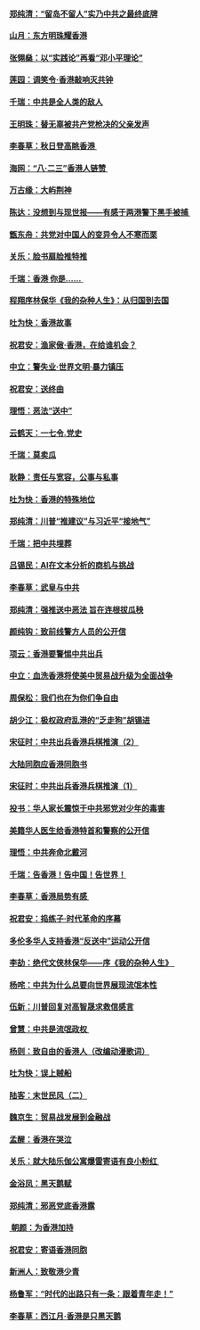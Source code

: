 #### [郑纯清：“留岛不留人”实乃中共之最终底牌](../pages/nsc993/n11476160.md?t=08251611) 
#### [山月：东方明珠耀香港](../pages/nsc993/n11476077.md?t=08251611) 
#### [张翎燊：以“实践论”再看“邓小平理论”](../pages/nsc993/n11475733.md?t=08251611) 
#### [莲园：调笑令‧香港敲响灭共钟](../pages/nsc993/n11475723.md?t=08251611) 
#### [千瑞：中共是全人类的敌人](../pages/nsc993/n11475329.md?t=08251611) 
#### [王明珠：替无辜被共产党枪决的父亲发声](../pages/nsc993/n11474570.md?t=08251611) 
#### [李春草：秋日登高眺香港 ](../pages/nsc993/n11474491.md?t=08251611) 
#### [海网：“八·二三”香港人链赞 ](../pages/nsc993/n11474538.md?t=08251611) 
#### [万古缘：大屿荆神](../pages/nsc993/n11474401.md?t=08251611) 
#### [陈达：没想到与现世报——有感于两港警下黑手被捕 ](../pages/nsc993/n11472557.md?t=08251611) 
#### [甑东舟：共党对中国人的变异令人不寒而栗](../pages/nsc993/n11472496.md?t=08251611) 
#### [关乐：脸书扇脸推特推](../pages/nsc993/n11472488.md?t=08251611) 
#### [千瑞：香港  你是…… ](../pages/nsc993/n11472459.md?t=08251611) 
#### [程翔序林保华《我的杂种人生》：从归国到去国](../pages/nsc993/n11472369.md?t=08251611) 
#### [吐为快：香港故事](../pages/nsc993/n11471931.md?t=08251611) 
#### [祝君安：渔家傲‧香港，在给谁机会？](../pages/nsc993/n11469718.md?t=08251611) 
#### [中立：警失业‧世界文明‧暴力镇压](../pages/nsc993/n11467566.md?t=08251611) 
#### [祝君安：送终曲](../pages/nsc993/n11467546.md?t=08251611) 
#### [理悟：恶法“送中”](../pages/nsc993/n11467290.md?t=08251611) 
#### [云鹤天：一七令.党史](../pages/nsc993/n11464122.md?t=08251611) 
#### [千瑞：莫卖瓜](../pages/nsc993/n11463014.md?t=08251611) 
#### [耿静：责任与宽容，公事与私事](../pages/nsc993/n11462810.md?t=08251611) 
#### [吐为快：香港的特殊地位](../pages/nsc993/n11462562.md?t=08251611) 
#### [郑纯清：川普“推建议”与习近平“接地气”](../pages/nsc993/n11461683.md?t=08251611) 
#### [千瑞：把中共埋葬](../pages/nsc993/n11461658.md?t=08251611) 
#### [吕锡民：AI在文本分析的商机与挑战](../pages/nsc993/n11460607.md?t=08251611) 
#### [李春草：武皇与中共](../pages/nsc993/n11460589.md?t=08251611) 
#### [郑纯清：强推送中恶法 旨在连根拔瓜秧](../pages/nsc993/n11460526.md?t=08251611) 
#### [颜纯钩：致前线警方人员的公开信](../pages/nsc993/n11459564.md?t=08251611) 
#### [项云：香港要警惕中共出兵](../pages/nsc993/n11459530.md?t=08251611) 
#### [中立：血洗香港将使美中贸易战升级为全面战争](../pages/nsc993/n11459717.md?t=08251611) 
#### [周保松：我们也在为你们争自由](../pages/nsc993/n11459087.md?t=08251611) 
#### [胡少江：极权政府乱港的“乏走狗”胡锡进](../pages/nsc993/n11459051.md?t=08251611) 
#### [宋征时：中共出兵香港兵棋推演（2）](../pages/nsc993/n11458306.md?t=08251611) 
#### [大陆同胞应香港同胞书](../pages/nsc993/n11457241.md?t=08251611) 
#### [宋征时：中共出兵香港兵棋推演（1）](../pages/nsc993/n11455979.md?t=08251611) 
#### [投书：华人家长震惊于中共邪党对少年的毒害](../pages/nsc993/n11454664.md?t=08251611) 
#### [美籍华人医生给香港特首和警察的公开信](../pages/nsc993/n11454599.md?t=08251611) 
#### [理悟：中共奔命北戴河](../pages/nsc993/n11454254.md?t=08251611) 
#### [千瑞：告香港！告中国！告世界！](../pages/nsc993/n11452639.md?t=08251611) 
#### [李春草：香港局势有感 ](../pages/nsc993/n11452364.md?t=08251611) 
#### [祝君安：捣练子‧时代革命的序幕](../pages/nsc993/n11452353.md?t=08251611) 
#### [多伦多华人支持香港“反送中”运动公开信](../pages/nsc993/n11452323.md?t=08251611) 
#### [李劼：绝代文侠林保华——序《我的杂种人生》 ](../pages/nsc993/n11452282.md?t=08251611) 
#### [杨咤：中共为什么总要向世界展现流氓本性](../pages/nsc993/n11448899.md?t=08251611) 
#### [伍新：川普回复对高智晟求救信感言](../pages/nsc993/n11448808.md?t=08251611) 
#### [曾慧：中共是流氓政权 ](../pages/nsc993/n11447277.md?t=08251611) 
#### [杨则：致自由的香港人（改编动漫歌词）](../pages/nsc993/n11447253.md?t=08251611) 
#### [吐为快：误上贼船](../pages/nsc993/n11447241.md?t=08251611) 
#### [陆客：末世民风（二）](../pages/nsc993/n11447032.md?t=08251611) 
#### [魏京生：贸易战发展到金融战](../pages/nsc993/n11446827.md?t=08251611) 
#### [孟醒：香港在哭泣](../pages/nsc993/n11445586.md?t=08251611) 
#### [关乐：就大陆乐伽公寓爆雷寄语有良小粉红 ](../pages/nsc993/n11445344.md?t=08251611) 
#### [金浴凤：黑天鹅赋](../pages/nsc993/n11445105.md?t=08251611) 
#### [郑纯清：邪恶党底香港露](../pages/nsc993/n11444937.md?t=08251611) 
#### [ 朝颜：为香港加持](../pages/nsc993/n11444414.md?t=08251611) 
#### [祝君安：寄语香港同胞](../pages/nsc993/n11443350.md?t=08251611) 
#### [新洲人：致敬港少青](../pages/nsc993/n11441897.md?t=08251611) 
#### [杨鲁军：“时代的出路只有一条：跟着青年走！”](../pages/nsc993/n11441859.md?t=08251611) 
#### [李春草：西江月‧香港是只黑天鹅](../pages/nsc993/n11441829.md?t=08251611) 

